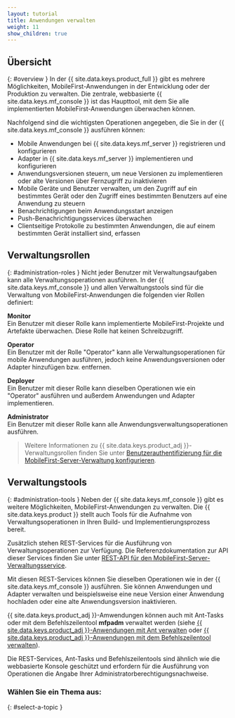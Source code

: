 ```yaml
---
layout: tutorial
title: Anwendungen verwalten
weight: 11
show_children: true
---
```

## Übersicht
{: #overview }
In der {{ site.data.keys.product_full }} gibt es mehrere Möglichkeiten,
MobileFirst-Anwendungen in der Entwicklung oder der Produktion zu verwalten. Die zentrale, webbasierte {{ site.data.keys.mf_console }} ist
das Haupttool, mit dem Sie alle implementierten MobileFirst-Anwendungen überwachen können.

Nachfolgend sind die wichtigsten Operationen angegeben, die Sie in der
{{ site.data.keys.mf_console }} ausführen können:

* Mobile Anwendungen bei
{{ site.data.keys.mf_server }} registrieren und konfigurieren
* Adapter in {{ site.data.keys.mf_server }} implementieren und konfigurieren
* Anwendungsversionen steuern, um neue Versionen zu implementieren oder alte Versionen über Fernzugriff zu inaktivieren
* Mobile Geräte und Benutzer verwalten, um den Zugriff auf ein bestimmtes Gerät oder den Zugriff eines bestimmten Benutzers auf eine Anwendung
zu steuern
* Benachrichtigungen beim Anwendungsstart anzeigen
* Push-Benachrichtigungsservices überwachen
* Clientseitige Protokolle zu bestimmten Anwendungen, die auf einem bestimmten Gerät installiert sind, erfassen

## Verwaltungsrollen
{: #administration-roles }
Nicht jeder Benutzer mit Verwaltungsaufgaben kann alle Verwaltungsoperationen ausführen. In der {{ site.data.keys.mf_console }}
und allen Verwaltungstools sind für die Verwaltung von
MobileFirst-Anwendungen die folgenden vier Rollen definiert:

**Monitor**  
Ein Benutzer mit dieser Rolle kann implementierte MobileFirst-Projekte und Artefakte überwachen. Diese Rolle hat keinen Schreibzugriff.

**Operator**  
Ein Benutzer mit der Rolle "Operator" kann alle Verwaltungsoperationen für mobile Anwendungen ausführen, jedoch keine
Anwendungsversionen oder Adapter hinzufügen bzw. entfernen.

**Deployer**  
Ein Benutzer mit dieser Rolle kann dieselben Operationen wie ein "Operator" ausführen und außerdem Anwendungen und Adapter implementieren.

**Administrator**  
Ein Benutzer mit dieser Rolle kann alle Anwendungsverwaltungsoperationen ausführen.

> Weitere Informationen zu {{ site.data.keys.product_adj }}-Verwaltungsrollen finden Sie unter
[Benutzerauthentifizierung
für die MobileFirst-Server-Verwaltung konfigurieren](../installation-configuration/production/server-configuration/#configuring-user-authentication-for-mobilefirst-server-administration).


## Verwaltungstools
{: #administration-tools }
Neben der {{ site.data.keys.mf_console }} gibt es weitere
Möglichkeiten, MobileFirst-Anwendungen zu verwalten. Die {{ site.data.keys.product }} stellt
auch Tools für die Aufnahme von Verwaltungsoperationen in Ihren Build- und Implementierungsprozess bereit.

Zusätzlich stehen REST-Services für die Ausführung von Verwaltungsoperationen zur Verfügung.
Die Referenzdokumentation zur API dieser Services finden Sie unter [REST-API für den MobileFirst-Server-Verwaltungsservice](../api/rest/admin-apis/). 

Mit diesen REST-Services können Sie dieselben Operationen wie in der
{{ site.data.keys.mf_console }} ausführen.
Sie können Anwendungen und Adapter verwalten und beispielsweise eine neue Version einer Anwendung hochladen oder eine alte Anwendungsversion
inaktivieren.

{{ site.data.keys.product_adj }}-Amwendungen können auch mit Ant-Tasks oder mit dem Befehlszeilentool
**mfpadm** verwaltet werden
(siehe [{{ site.data.keys.product_adj }}-Anwendungen mit Ant verwalten](using-ant)
oder [{{ site.data.keys.product_adj }}-Anwendungen mit dem Befehlszeilentool verwalten](using-cli)).

Die REST-Services, Ant-Tasks und Befehlszeilentools sind ähnlich wie die webbasierte Konsole geschützt und erfordern
für die Ausführung von Operationen die Angabe
Ihrer Administratorberechtigungsnachweise. 

### Wählen Sie ein Thema aus: 
{: #select-a-topic }
